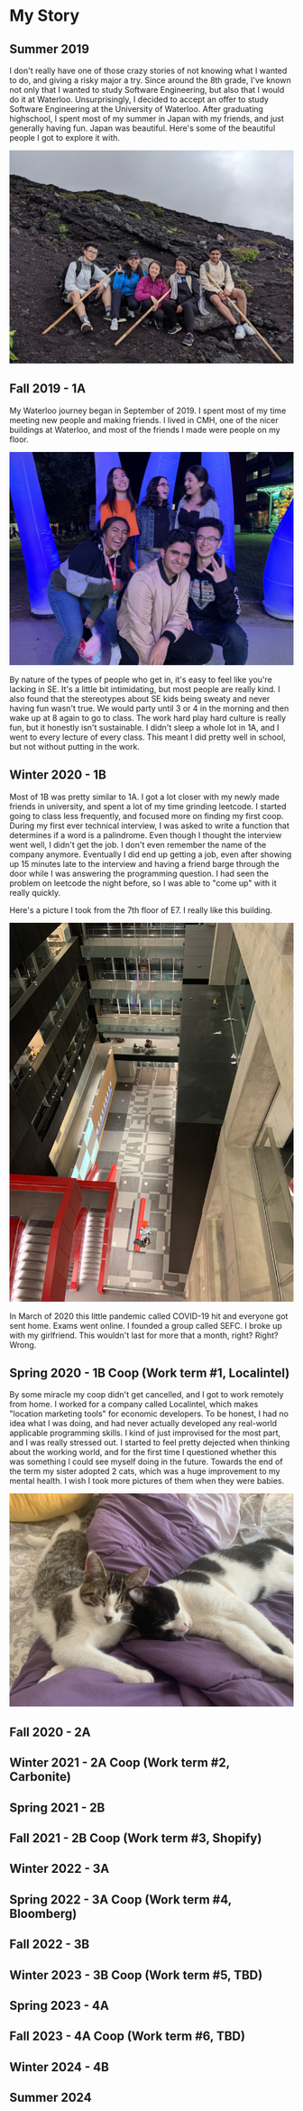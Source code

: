 # My Story

## Summer 2019

I don't really have one of those crazy stories of not knowing what I wanted to do, and giving a risky major a try. Since around the 8th grade, I've known not only that I wanted to study Software Engineering, but also that I would do it at Waterloo. Unsurprisingly, I decided to accept an offer to study Software Engineering at the University of Waterloo. After graduating highschool, I spent most of my summer in Japan with my friends, and just generally having fun. Japan was beautiful. Here's some of the beautiful people I got to explore it with.

<img src="./images/japan_fuji.jpg" class="image"/>

## Fall 2019 - 1A

My Waterloo journey began in September of 2019. I spent most of my time meeting new people and making friends. I lived in CMH, one of the nicer buildings at Waterloo, and most of the friends I made were people on my floor.

<img src="./images/1a_friends.jpg" class="image"/>

By nature of the types of people who get in, it's easy to feel like you're lacking in SE. It's a little bit intimidating, but most people are really kind. I also found that the stereotypes about SE kids being sweaty and never having fun wasn't true. We would party until 3 or 4 in the morning and then wake up at 8 again to go to class. The work hard play hard culture is really fun, but it honestly isn't sustainable. I didn't sleep a whole lot in 1A, and I went to every lecture of every class. This meant I did pretty well in school, but not without putting in the work.

## Winter 2020 - 1B

Most of 1B was pretty similar to 1A. I got a lot closer with my newly made friends in university, and spent a lot of my time grinding leetcode. I started going to class less frequently, and focused more on finding my first coop. During my first ever technical interview, I was asked to write a function that determines if a word is a palindrome. Even though I thought the interview went well, I didn't get the job. I don't even remember the name of the company anymore. Eventually I did end up getting a job, even after showing up 15 minutes late to the interview and having a friend barge through the door while I was answering the programming question. I had seen the problem on leetcode the night before, so I was able to "come up" with it really quickly.

Here's a picture I took from the 7th floor of E7. I really like this building.

<img src="./images/1b_e7.JPG" class="image"/>

In March of 2020 this little pandemic called COVID-19 hit and everyone got sent home. Exams went online. I founded a group called SEFC. I broke up with my girlfriend. This wouldn't last for more that a month, right? Right? Wrong.

## Spring 2020 - 1B Coop (Work term #1, Localintel)

By some miracle my coop didn't get cancelled, and I got to work remotely from home. I worked for a company called Localintel, which makes "location marketing tools" for economic developers. To be honest, I had no idea what I was doing, and had never actually developed any real-world applicable programming skills. I kind of just improvised for the most part, and I was really stressed out. I started to feel pretty dejected when thinking about the working world, and for the first time I questioned whether this was something I could see myself doing in the future. Towards the end of the term my sister adopted 2 cats, which was a huge improvement to my mental health. I wish I took more pictures of them when they were babies.

<img src="./images/1bcoop_cats.jpg" class="image"/>

## Fall 2020 - 2A

## Winter 2021 - 2A Coop (Work term #2, Carbonite)

## Spring 2021 - 2B

## Fall 2021 - 2B Coop (Work term #3, Shopify)

## Winter 2022 - 3A

## Spring 2022 - 3A Coop (Work term #4, Bloomberg)

## Fall 2022 - 3B

## Winter 2023 - 3B Coop (Work term #5, TBD)

## Spring 2023 - 4A

## Fall 2023 - 4A Coop (Work term #6, TBD)

## Winter 2024 - 4B

## Summer 2024
